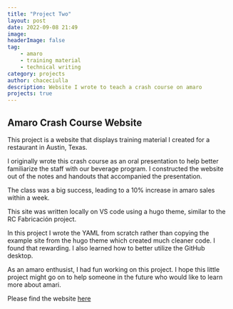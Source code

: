 ```yaml
---
title: "Project Two"
layout: post
date: 2022-09-08 21:49
image:
headerImage: false
tag:
    - amaro
    - training material
    - technical writing
category: projects
author: chaceciulla
description: Website I wrote to teach a crash course on amaro
projects: true
---
```


## Amaro Crash Course Website

This project is a website that displays training material I created for a restaurant in Austin, Texas.

I originally wrote this crash course as an oral presentation to help better familiarize the staff with our beverage program. I constructed the website out of the notes and handouts that accompanied the presentation.

The class was a big success, leading to a 10% increase in amaro sales within a week.

This site was written locally on VS code using a hugo theme, similar to the RC Fabricación project.

In this project I wrote the YAML from scratch rather than copying the example site from the hugo theme which created much cleaner code. I found that rewarding. I also learned how to better utilize the GitHub desktop.

As an amaro enthusist, I had fun working on this project. I hope this little project might go on to help someone in the future who would like to learn more about amari.

Please find the website [here](https://amaro.pages.dev/)
